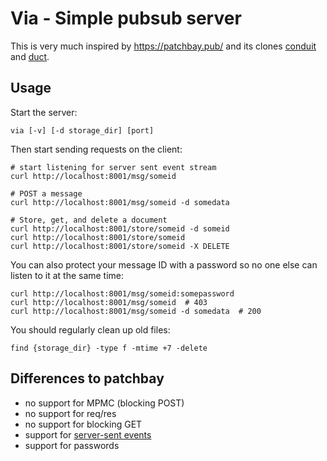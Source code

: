 # Via - Simple pubsub server

This is very much inspired by <https://patchbay.pub/> and its clones
[conduit](https://github.com/prologic/conduit) and
[duct](https://github.com/schollz/duct).


## Usage

Start the server:

	via [-v] [-d storage_dir] [port]

Then start sending requests on the client:

	# start listening for server sent event stream
	curl http://localhost:8001/msg/someid

	# POST a message
	curl http://localhost:8001/msg/someid -d somedata

	# Store, get, and delete a document
	curl http://localhost:8001/store/someid -d someid
	curl http://localhost:8001/store/someid
	curl http://localhost:8001/store/someid -X DELETE

You can also protect your message ID with a password so no one else can listen
to it at the same time:

	curl http://localhost:8001/msg/someid:somepassword
	curl http://localhost:8001/msg/someid  # 403
	curl http://localhost:8001/msg/someid -d somedata  # 200

You should regularly clean up old files:

	find {storage_dir} -type f -mtime +7 -delete

## Differences to patchbay

-	no support for MPMC (blocking POST)
-	no support for req/res
-	no support for blocking GET
-	support for [server-sent events](https://developer.mozilla.org/en-US/docs/Web/API/Server-sent_events)
-	support for passwords
